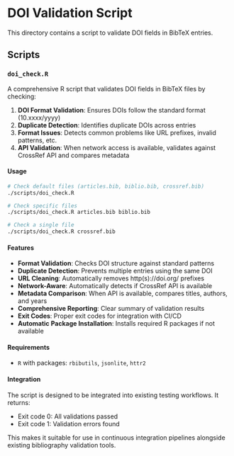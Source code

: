 # DOI Validation Script

This directory contains a script to validate DOI fields in BibTeX entries.

## Scripts

### `doi_check.R`

A comprehensive R script that validates DOI fields in BibTeX files by checking:

1. **DOI Format Validation**: Ensures DOIs follow the standard format (10.xxxx/yyyy)
2. **Duplicate Detection**: Identifies duplicate DOIs across entries
3. **Format Issues**: Detects common problems like URL prefixes, invalid patterns, etc.
4. **API Validation**: When network access is available, validates against CrossRef API and compares metadata

#### Usage

```bash
# Check default files (articles.bib, biblio.bib, crossref.bib)
./scripts/doi_check.R

# Check specific files
./scripts/doi_check.R articles.bib biblio.bib

# Check a single file
./scripts/doi_check.R crossref.bib
```

#### Features

- **Format Validation**: Checks DOI structure against standard patterns
- **Duplicate Detection**: Prevents multiple entries using the same DOI
- **URL Cleaning**: Automatically removes http(s)://doi.org/ prefixes
- **Network-Aware**: Automatically detects if CrossRef API is available
- **Metadata Comparison**: When API is available, compares titles, authors, and years
- **Comprehensive Reporting**: Clear summary of validation results
- **Exit Codes**: Proper exit codes for integration with CI/CD
- **Automatic Package Installation**: Installs required R packages if not available

#### Requirements

- `R` with packages: `rbibutils`, `jsonlite`, `httr2`

#### Integration

The script is designed to be integrated into existing testing workflows. It returns:
- Exit code 0: All validations passed
- Exit code 1: Validation errors found

This makes it suitable for use in continuous integration pipelines alongside existing bibliography validation tools.

